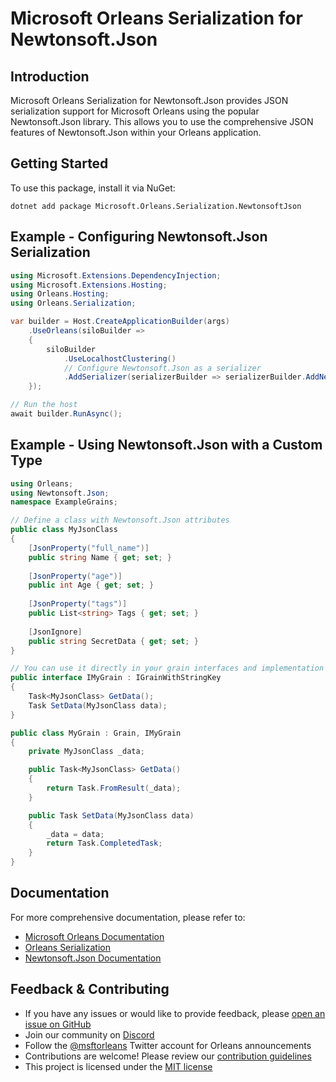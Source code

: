 # Microsoft Orleans Serialization for Newtonsoft.Json

## Introduction
Microsoft Orleans Serialization for Newtonsoft.Json provides JSON serialization support for Microsoft Orleans using the popular Newtonsoft.Json library. This allows you to use the comprehensive JSON features of Newtonsoft.Json within your Orleans application.

## Getting Started
To use this package, install it via NuGet:

```shell
dotnet add package Microsoft.Orleans.Serialization.NewtonsoftJson
```

## Example - Configuring Newtonsoft.Json Serialization
```csharp
using Microsoft.Extensions.DependencyInjection;
using Microsoft.Extensions.Hosting;
using Orleans.Hosting;
using Orleans.Serialization;

var builder = Host.CreateApplicationBuilder(args)
    .UseOrleans(siloBuilder =>
    {
        siloBuilder
            .UseLocalhostClustering()
            // Configure Newtonsoft.Json as a serializer
            .AddSerializer(serializerBuilder => serializerBuilder.AddNewtonsoftJsonSerializer(type => type.Namespace.StartsWith("ExampleGrains")));
    });

// Run the host
await builder.RunAsync();
```

## Example - Using Newtonsoft.Json with a Custom Type
```csharp
using Orleans;
using Newtonsoft.Json;
namespace ExampleGrains;

// Define a class with Newtonsoft.Json attributes
public class MyJsonClass
{
    [JsonProperty("full_name")]
    public string Name { get; set; }
    
    [JsonProperty("age")]
    public int Age { get; set; }
    
    [JsonProperty("tags")]
    public List<string> Tags { get; set; }
    
    [JsonIgnore]
    public string SecretData { get; set; }
}

// You can use it directly in your grain interfaces and implementation
public interface IMyGrain : IGrainWithStringKey
{
    Task<MyJsonClass> GetData();
    Task SetData(MyJsonClass data);
}

public class MyGrain : Grain, IMyGrain
{
    private MyJsonClass _data;

    public Task<MyJsonClass> GetData()
    {
        return Task.FromResult(_data);
    }

    public Task SetData(MyJsonClass data)
    {
        _data = data;
        return Task.CompletedTask;
    }
}
```

## Documentation
For more comprehensive documentation, please refer to:
- [Microsoft Orleans Documentation](https://learn.microsoft.com/dotnet/orleans/)
- [Orleans Serialization](https://learn.microsoft.com/en-us/dotnet/orleans/host/configuration-guide/serialization)
- [Newtonsoft.Json Documentation](https://www.newtonsoft.com/json/help/html/Introduction.htm)

## Feedback & Contributing
- If you have any issues or would like to provide feedback, please [open an issue on GitHub](https://github.com/dotnet/orleans/issues)
- Join our community on [Discord](https://aka.ms/orleans-discord)
- Follow the [@msftorleans](https://twitter.com/msftorleans) Twitter account for Orleans announcements
- Contributions are welcome! Please review our [contribution guidelines](https://github.com/dotnet/orleans/blob/main/CONTRIBUTING.md)
- This project is licensed under the [MIT license](https://github.com/dotnet/orleans/blob/main/LICENSE)